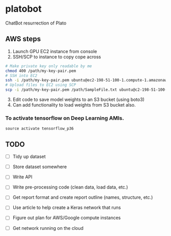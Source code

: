 # platobot
ChatBot resurrection of Plato

## AWS steps

1. Launch GPU EC2 instance from console
2. SSH/SCP to instance to copy cope across

```bash
# Make private key only readable by me
chmod 400 /path/my-key-pair.pem
# SSH into EC2
ssh -i /path/my-key-pair.pem ubuntu@ec2-198-51-100-1.compute-1.amazonaws.com
# Upload files to EC2 using SCP
scp -i /path/my-key-pair.pem /path/SampleFile.txt ubuntu@c2-198-51-100-1.compute-1.amazonaws.com:~
```


3. Edit code to save model weights to an S3 bucket (using boto3)
4. Can add functionality to load weights from S3 bucket also.


### To activate tensorflow on Deep Learning AMIs.
`source activate tensorflow_p36`


## TODO

- [ ] Tidy up dataset
- [ ] Store dataset somewhere
- [ ] Write API
- [ ] Write pre-processing code (clean data, load data, etc.)
- [ ] Get report format and create report outline (names, structure, etc.)
- [ ] Use article to help create a Keras network that runs
- [ ] Figure out plan for AWS/Google compute instances

- [ ] Get network running on the cloud



